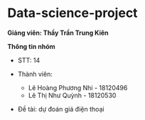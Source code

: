 # Data-science-project

**Giảng viên: Thầy Trần Trung Kiên**

**Thông tin nhóm**
- STT: 14
- Thành viên:
  - Lê Hoàng Phương Nhi - 18120496
  - Lê Thị Như Quỳnh - 18120530
  
- Đề tài: dự đoán giá điện thoại
